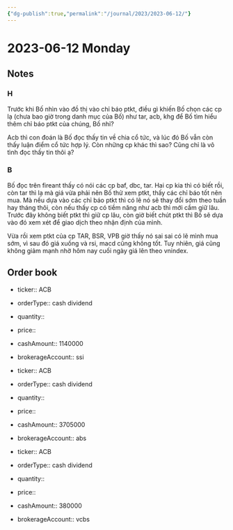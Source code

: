 ```yaml
---
{"dg-publish":true,"permalink":"/journal/2023/2023-06-12/"}
---
```


# 2023-06-12 Monday

## Notes

### H

Trước khi Bố nhìn vào đồ thị vào chỉ báo ptkt, điều gì khiến Bố chọn các cp lạ (chưa bao giờ trong danh mục của Bố) như tar, acb, khg để Bố tìm hiểu thêm chỉ báo ptkt của chúng, Bố nhỉ?

Acb thì con đoán là Bố đọc thấy tin về chia cổ tức, và lúc đó Bố vẫn còn thấy luận điểm cổ tức hợp lý. Còn những cp khác thì sao? Cũng chỉ là vô tình đọc thấy tin thôi ạ?

### B

Bố đọc trên fireant thấy có nói các cp baf, dbc, tar. Hai cp kia thì có biết rồi, còn tar thì lạ mà giá vừa phải nên Bố thử xem ptkt, thấy các chỉ báo tốt nên mua. Mà nếu dựa vào các chỉ báo ptkt thì có lẽ nó sẽ thay đổi sớm theo tuần hay tháng thôi, còn nếu thấy cp có tiềm năng như acb thì mới cầm giữ lâu.
Trước đây không biết ptkt thì giữ cp lâu, còn giờ biết chút ptkt thì Bố sẽ dựa vào đó xem xét để giao dịch theo nhận định của mình.

Vừa rồi xem ptkt của cp TAR, BSR, VPB giờ thấy nó sai sai có lẽ mình mua sớm, vì sau đó giá xuống và rsi, macd cũng không tốt. Tuy nhiên, giá cũng không giảm mạnh nhờ hôm nay cuối ngày giá lên theo vnindex.

## Order book

- ticker:: ACB
- orderType:: cash dividend
- quantity::
- price::
- cashAmount:: 1140000
- brokerageAccount:: ssi

- ticker:: ACB
- orderType:: cash dividend
- quantity::
- price::
- cashAmount:: 3705000
- brokerageAccount:: abs

- ticker:: ACB
- orderType:: cash dividend
- quantity::
- price::
- cashAmount:: 380000
- brokerageAccount:: vcbs